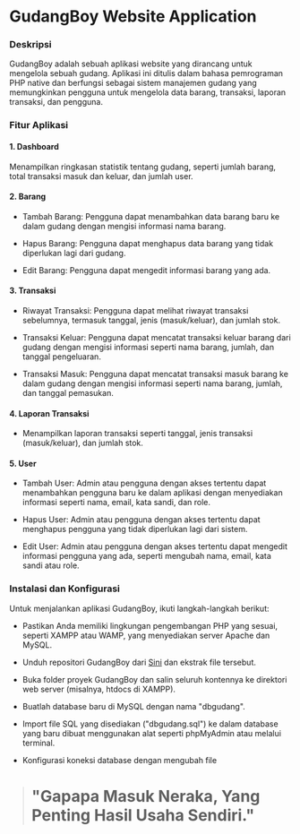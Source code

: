 # GudangBoy Website Application

### Deskripsi

GudangBoy adalah sebuah aplikasi website yang dirancang untuk mengelola sebuah gudang. Aplikasi ini ditulis dalam bahasa pemrograman PHP native dan berfungsi sebagai sistem manajemen gudang yang memungkinkan pengguna untuk mengelola data barang, transaksi, laporan transaksi, dan pengguna.

### Fitur Aplikasi

#### 1. Dashboard

Menampilkan ringkasan statistik tentang gudang, seperti jumlah barang, total transaksi masuk dan keluar, dan jumlah user.

#### 2. Barang

- Tambah Barang: Pengguna dapat menambahkan data barang baru ke dalam gudang dengan mengisi informasi nama barang.

- Hapus Barang: Pengguna dapat menghapus data barang yang tidak diperlukan lagi dari gudang.

- Edit Barang: Pengguna dapat mengedit informasi barang yang ada.

#### 3. Transaksi

- Riwayat Transaksi: Pengguna dapat melihat riwayat transaksi sebelumnya, termasuk tanggal, jenis (masuk/keluar), dan jumlah stok.

- Transaksi Keluar: Pengguna dapat mencatat transaksi keluar barang dari gudang dengan mengisi informasi seperti nama barang, jumlah, dan tanggal pengeluaran.

- Transaksi Masuk: Pengguna dapat mencatat transaksi masuk barang ke dalam gudang dengan mengisi informasi seperti nama barang, jumlah, dan tanggal pemasukan.

#### 4. Laporan Transaksi

- Menampilkan laporan transaksi seperti tanggal, jenis transaksi (masuk/keluar), dan jumlah stok.

#### 5. User

- Tambah User: Admin atau pengguna dengan akses tertentu dapat menambahkan pengguna baru ke dalam aplikasi dengan menyediakan informasi seperti nama, email, kata sandi, dan role.

- Hapus User: Admin atau pengguna dengan akses tertentu dapat menghapus pengguna yang tidak diperlukan lagi dari sistem.

- Edit User: Admin atau pengguna dengan akses tertentu dapat mengedit informasi pengguna yang ada, seperti mengubah nama, email, kata sandi atau role.

### Instalasi dan Konfigurasi

Untuk menjalankan aplikasi GudangBoy, ikuti langkah-langkah berikut:

- Pastikan Anda memiliki lingkungan pengembangan PHP yang sesuai, seperti XAMPP atau WAMP, yang menyediakan server Apache dan MySQL.

- Unduh repositori GudangBoy dari [Sini](https://github.com/Polixyner/gudangboy) dan ekstrak file tersebut.

- Buka folder proyek GudangBoy dan salin seluruh kontennya ke direktori web server (misalnya, htdocs di XAMPP).

- Buatlah database baru di MySQL dengan nama "dbgudang".

- Import file SQL yang disediakan ("dbgudang.sql") ke dalam database yang baru dibuat menggunakan alat seperti phpMyAdmin atau melalui terminal.

- Konfigurasi koneksi database dengan mengubah file

> # "Gapapa Masuk Neraka, Yang Penting Hasil Usaha Sendiri."
